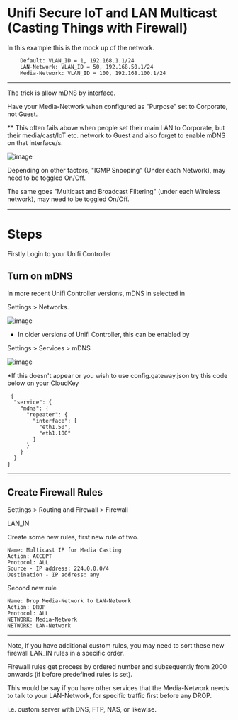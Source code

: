 # Unifi Secure IoT and LAN Multicast (Casting Things with Firewall)


In this example this is the mock up of the network.


		Default: VLAN_ID = 1, 192.168.1.1/24
		LAN-Network: VLAN_ID = 50, 192.168.50.1/24
		Media-Network: VLAN_ID = 100, 192.168.100.1/24


----

The trick is allow mDNS by interface.

Have your Media-Network when configured as "Purpose" set to Corporate, not Guest.

** This often fails above when people set their main LAN to Corporate, but their media/cast/IoT etc. network to Guest and also forget to enable mDNS on that interface/s.

![image](https://user-images.githubusercontent.com/24641464/163526824-d5259fb7-ea9d-4e6f-b878-4f1a9bce3e3b.png)





Depending on other factors, "IGMP Snooping" (Under each Network), may need to be toggled On/Off.

The same goes "Multicast and Broadcast Filtering" (under each Wireless network), may need to be toggled On/Off.

----

# Steps

Firstly Login to your Unifi Controller

## Turn on mDNS


In more recent Unifi Controller versions, mDNS in selected in 
 
Settings > Networks.

![image](https://user-images.githubusercontent.com/24641464/164644501-c5ca83a0-915a-45b1-9960-1070e756cde7.png)


* In older versions of Unifi Controller, this can be enabled by

Settings > Services > mDNS

![image](https://user-images.githubusercontent.com/24641464/164644527-09adee0a-67fc-409d-a397-d7adb4c8fb33.png)


*If this doesn't appear or you wish to use config.gateway.json try this code below on your CloudKey

```
 {
  "service": {
    "mdns": {
      "repeater": {
        "interface": [
          "eth1.50",
          "eth1.100"
        ]
      }
    }
  }
}
```

----

## Create Firewall Rules

Settings > Routing and Firewall > Firewall

LAN_IN

Create some new rules, first new rule of two.

```
Name: Multicast IP for Media Casting
Action: ACCEPT
Protocol: ALL
Source - IP address: 224.0.0.0/4
Destination - IP address: any
```

Second new rule

```
Name: Drop Media-Network to LAN-Network
Action: DROP
Protocol: ALL
NETWORK: Media-Network
NETWORK: LAN-Network
```

----

Note, If you have additional custom rules, you may need to sort these new firewall LAN_IN rules in a specific order.

Firewall rules get process by ordered number and subsequently from 2000 onwards (if before predefined rules is set).

This would be say if you have other services that the Media-Network needs to talk to your LAN-Network, for specific traffic first before any DROP.

i.e. custom server with DNS, FTP, NAS, <insert-media-server-name-here> or likewise.

